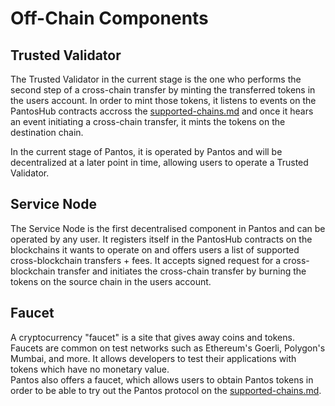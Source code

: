 # Off-Chain Components

## Trusted Validator

The Trusted Validator in the current stage is the one who performs the second step of a cross-chain transfer by minting the transferred tokens in the users account. In order to mint those tokens, it listens to events on the PantosHub contracts accross the [supported-chains.md](../general/supported-chains.md "mention") and once it hears an event initiating a cross-chain transfer, it mints the tokens on the destination chain.

In the current stage of Pantos, it is operated by Pantos and will be decentralized at a later point in time, allowing users to operate a Trusted Validator.

## Service Node

The Service Node is the first decentralised component in Pantos and can be operated by any user. It registers itself in the PantosHub contracts on the blockchains it wants to operate on and offers users a list of supported cross-blockchain transfers + fees. It accepts signed request for a cross-blockchain transfer and initiates the cross-chain transfer by burning the tokens on the source chain in the users account.

## Faucet

A cryptocurrency "faucet" is a site that gives away coins and tokens. Faucets are common on test networks such as Ethereum's Goerli, Polygon's Mumbai, and more. It allows developers to test their applications with tokens which have no monetary value. \
Pantos also offers a faucet, which allows users to obtain Pantos tokens in order to be able to try out the Pantos protocol on the [supported-chains.md](../general/supported-chains.md "mention").
